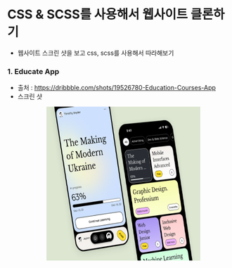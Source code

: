 # CSS & SCSS를 사용해서 웹사이트 클론하기

-   웹사이트 스크린 샷을 보고 css, scss를 사용해서 따라해보기

### 1. Educate App

-   출처 : https://dribbble.com/shots/19526780-Education-Courses-App
-   스크린 샷
    </br>
    <p align="center">
    <img src="./CSS_Clone_Example/01.png" width="350px" height="350px">
    </p>

